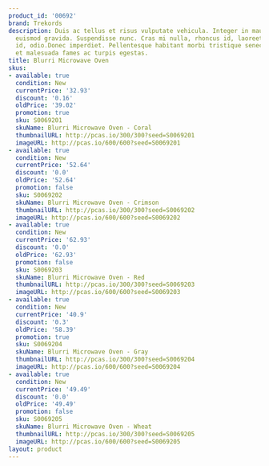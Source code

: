 ```yaml
---
product_id: '00692'
brand: Trekords
description: Duis ac tellus et risus vulputate vehicula. Integer in mauris eu nibh
  euismod gravida. Suspendisse nunc. Cras mi nulla, rhoncus id, laoreet ut, ultricies
  id, odio.Donec imperdiet. Pellentesque habitant morbi tristique senectus et netus
  et malesuada fames ac turpis egestas.
title: Blurri Microwave Oven
skus:
- available: true
  condition: New
  currentPrice: '32.93'
  discount: '0.16'
  oldPrice: '39.02'
  promotion: true
  sku: S0069201
  skuName: Blurri Microwave Oven - Coral
  thumbnailURL: http://pcas.io/300/300?seed=S0069201
  imageURL: http://pcas.io/600/600?seed=S0069201
- available: true
  condition: New
  currentPrice: '52.64'
  discount: '0.0'
  oldPrice: '52.64'
  promotion: false
  sku: S0069202
  skuName: Blurri Microwave Oven - Crimson
  thumbnailURL: http://pcas.io/300/300?seed=S0069202
  imageURL: http://pcas.io/600/600?seed=S0069202
- available: true
  condition: New
  currentPrice: '62.93'
  discount: '0.0'
  oldPrice: '62.93'
  promotion: false
  sku: S0069203
  skuName: Blurri Microwave Oven - Red
  thumbnailURL: http://pcas.io/300/300?seed=S0069203
  imageURL: http://pcas.io/600/600?seed=S0069203
- available: true
  condition: New
  currentPrice: '40.9'
  discount: '0.3'
  oldPrice: '58.39'
  promotion: true
  sku: S0069204
  skuName: Blurri Microwave Oven - Gray
  thumbnailURL: http://pcas.io/300/300?seed=S0069204
  imageURL: http://pcas.io/600/600?seed=S0069204
- available: true
  condition: New
  currentPrice: '49.49'
  discount: '0.0'
  oldPrice: '49.49'
  promotion: false
  sku: S0069205
  skuName: Blurri Microwave Oven - Wheat
  thumbnailURL: http://pcas.io/300/300?seed=S0069205
  imageURL: http://pcas.io/600/600?seed=S0069205
layout: product
---
```

